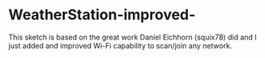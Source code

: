 # WeatherStation-improved-
This sketch is based on the great work Daniel Eichhorn (squix78) did and I just added and improved Wi-Fi capability to scan/join any network.
